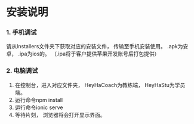 # 安装说明
### 1. 手机调试 
请从Installers文件夹下获取对应的安装文件， 传输至手机安装使用。
.apk为安卓， .ipa为ios的。 （.ipa将于客户提供苹果开发账号后打包提供）

### 2. 电脑调试
1. 在控制台，进入对应文件夹， HeyHaCoach为教练端， HeyHaStu为学员端。
2. 运行命令npm install
3. 运行命令ionic serve
4. 等待片刻， 浏览器将会打开显示界面。
